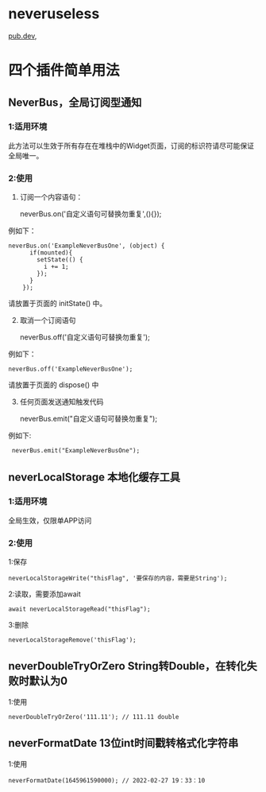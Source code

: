 # neveruseless

[pub.dev](https://pub.flutter-io.cn/packages?q=neveruseless),

# 四个插件简单用法

## NeverBus，全局订阅型通知

### 1:适用环境

此方法可以生效于所有存在在堆栈中的Widget页面，订阅的标识符请尽可能保证全局唯一。

### 2:使用

1. 订阅一个内容语句：


    neverBus.on('自定义语句可替换勿重复',(){});
    
    
例如下：

    neverBus.on('ExampleNeverBusOne', (object) {
          if(mounted){
            setState(() {
              i += 1;
            });
          }
        });


请放置于页面的   initState()  中。


2. 取消一个订阅语句


    neverBus.off('自定义语句可替换勿重复'); 
    
    
 例如下：
 
    neverBus.off('ExampleNeverBusOne');

    
 请放置于页面的 dispose()  中
 
 
 3. 任何页面发送通知触发代码
 
 
    neverBus.emit("自定义语句可替换勿重复");
    
 例如下:

     neverBus.emit("ExampleNeverBusOne");

 ## neverLocalStorage 本地化缓存工具
 
 
### 1:适用环境

全局生效，仅限单APP访问

### 2:使用

1:保存

    neverLocalStorageWrite("thisFlag", '要保存的内容，需要是String');
    
2:读取，需要添加await

    await neverLocalStorageRead("thisFlag");
    
3:删除

    neverLocalStorageRemove('thisFlag');
    
    
## neverDoubleTryOrZero String转Double，在转化失败时默认为0

1:使用

    neverDoubleTryOrZero('111.11'); // 111.11 double

## neverFormatDate 13位int时间戳转格式化字符串

1:使用

    neverFormatDate(1645961590000); // 2022-02-27 19：33：10